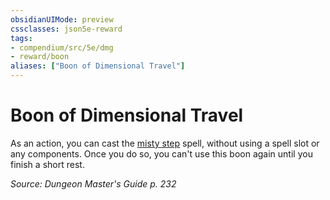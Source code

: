 ```yaml
---
obsidianUIMode: preview
cssclasses: json5e-reward
tags:
- compendium/src/5e/dmg
- reward/boon
aliases: ["Boon of Dimensional Travel"]
---
```

# Boon of Dimensional Travel

As an action, you can cast the [misty step](4-Resources/Compendium/spells/misty-step.md) spell, without using a spell slot or any components. Once you do so, you can't use this boon again until you finish a short rest.

*Source: Dungeon Master's Guide p. 232*
